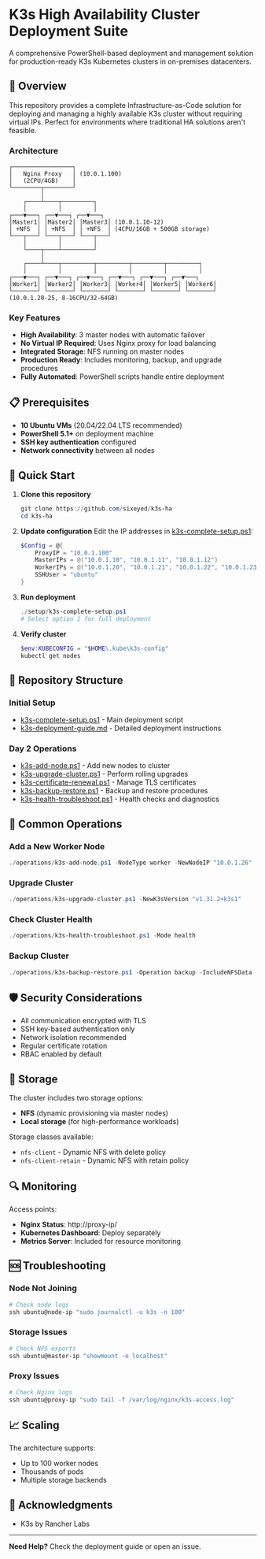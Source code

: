 # K3s High Availability Cluster Deployment Suite

A comprehensive PowerShell-based deployment and management solution for production-ready K3s Kubernetes clusters in on-premises datacenters.

## 🎯 Overview

This repository provides a complete Infrastructure-as-Code solution for deploying and managing a highly available K3s cluster without requiring virtual IPs. Perfect for environments where traditional HA solutions aren't feasible.

### Architecture

```
┌─────────────────┐
│   Nginx Proxy   │ (10.0.1.100)
│   (2CPU/4GB)    │
└────────┬────────┘
         │
    ┌────┴────┬─────────┐
    │         │         │
┌───▼───┐ ┌──▼───┐ ┌──▼───┐
│Master1│ │Master2│ │Master3│ (10.0.1.10-12)
│ +NFS  │ │ +NFS  │ │ +NFS  │ (4CPU/16GB + 500GB storage)
└───┬───┘ └───┬───┘ └───┬───┘
    │         │         │
    └────┬────┴─────────┘
         │
    ┌────┴────┬─────────┬─────────┬─────────┬─────────┐
    │         │         │         │         │         │
┌───▼───┐ ┌──▼───┐ ┌──▼───┐ ┌──▼───┐ ┌──▼───┐ ┌──▼───┐
│Worker1│ │Worker2│ │Worker3│ │Worker4│ │Worker5│ │Worker6│
└───────┘ └───────┘ └───────┘ └───────┘ └───────┘ └───────┘
(10.0.1.20-25, 8-16CPU/32-64GB)
```

### Key Features

- **High Availability**: 3 master nodes with automatic failover
- **No Virtual IP Required**: Uses Nginx proxy for load balancing
- **Integrated Storage**: NFS running on master nodes
- **Production Ready**: Includes monitoring, backup, and upgrade procedures
- **Fully Automated**: PowerShell scripts handle entire deployment

## 📋 Prerequisites

- **10 Ubuntu VMs** (20.04/22.04 LTS recommended)
- **PowerShell 5.1+** on deployment machine
- **SSH key authentication** configured
- **Network connectivity** between all nodes

## 🚀 Quick Start

1. **Clone this repository**
   ```powershell
   git clone https://github.com/sixeyed/k3s-ha
   cd k3s-ha
   ```

2. **Update configuration**
   Edit the IP addresses in [k3s-complete-setup.ps1](/setup/k3s-complete-setup.ps1):
   ```powershell
   $Config = @{
       ProxyIP = "10.0.1.100"
       MasterIPs = @("10.0.1.10", "10.0.1.11", "10.0.1.12")
       WorkerIPs = @("10.0.1.20", "10.0.1.21", "10.0.1.22", "10.0.1.23", "10.0.1.24", "10.0.1.25")
       SSHUser = "ubuntu"
   }
   ```

3. **Run deployment**
   ```powershell
   ./setup/k3s-complete-setup.ps1
   # Select option 1 for full deployment
   ```

4. **Verify cluster**
   ```powershell
   $env:KUBECONFIG = "$HOME\.kube\k3s-config"
   kubectl get nodes
   ```

## 📁 Repository Structure

### Initial Setup
- [k3s-complete-setup.ps1](/setup/k3s-complete-setup.ps1) - Main deployment script
- [k3s-deployment-guide.md](/setup/k3s-deployment-guide.md) - Detailed deployment instructions

### Day 2 Operations
- [k3s-add-node.ps1](/operations/k3s-add-node.ps1) - Add new nodes to cluster
- [k3s-upgrade-cluster.ps1](/operations/k3s-upgrade-cluster.ps1)  - Perform rolling upgrades
- [k3s-certificate-renewal.ps1](/operations/k3s-certificate-renewal.ps1)  - Manage TLS certificates
- [k3s-backup-restore.ps1](/operations/k3s-backup-restore.ps1)  - Backup and restore procedures
- [k3s-health-troubleshoot.ps1](/operations/k3s-health-troubleshoot.ps1)  - Health checks and diagnostics

## 🔧 Common Operations

### Add a New Worker Node
```powershell
./operations/k3s-add-node.ps1 -NodeType worker -NewNodeIP "10.0.1.26"
```

### Upgrade Cluster
```powershell
./operations/k3s-upgrade-cluster.ps1 -NewK3sVersion "v1.31.2+k3s1"
```

### Check Cluster Health
```powershell
./operations/k3s-health-troubleshoot.ps1 -Mode health
```

### Backup Cluster
```powershell
./operations/k3s-backup-restore.ps1 -Operation backup -IncludeNFSData
```

## 🛡️ Security Considerations

- All communication encrypted with TLS
- SSH key-based authentication only
- Network isolation recommended
- Regular certificate rotation
- RBAC enabled by default

## 💾 Storage

The cluster includes two storage options:
- **NFS** (dynamic provisioning via master nodes)
- **Local storage** (for high-performance workloads)

Storage classes available:
- `nfs-client` - Dynamic NFS with delete policy
- `nfs-client-retain` - Dynamic NFS with retain policy

## 🔍 Monitoring

Access points:
- **Nginx Status**: http://proxy-ip/
- **Kubernetes Dashboard**: Deploy separately
- **Metrics Server**: Included for resource monitoring

## 🆘 Troubleshooting

### Node Not Joining
```powershell
# Check node logs
ssh ubuntu@node-ip "sudo journalctl -u k3s -n 100"
```

### Storage Issues
```powershell
# Check NFS exports
ssh ubuntu@master-ip "showmount -e localhost"
```

### Proxy Issues
```powershell
# Check Nginx logs
ssh ubuntu@proxy-ip "sudo tail -f /var/log/nginx/k3s-access.log"
```

## 📈 Scaling

The architecture supports:
- Up to 100 worker nodes
- Thousands of pods
- Multiple storage backends


## 🙏 Acknowledgments

- K3s by Rancher Labs

---

**Need Help?** Check the deployment guide or open an issue.